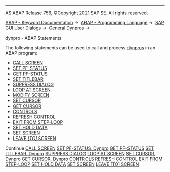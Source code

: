   

* * *

AS ABAP Release 756, ©Copyright 2021 SAP SE. All rights reserved.

[ABAP - Keyword Documentation](https://help.sap.com/doc/abapdocu_756_index_htm/7.56/en-US/abenabap.htm) →  [ABAP - Programming Language](https://help.sap.com/doc/abapdocu_756_index_htm/7.56/en-US/abenabap_reference.htm) →  [SAP GUI User Dialogs](https://help.sap.com/doc/abapdocu_756_index_htm/7.56/en-US/abenabap_screens.htm) →  [General Dynpros](https://help.sap.com/doc/abapdocu_756_index_htm/7.56/en-US/abenabap_dynpros.htm) → 

dynpro - ABAP Statements

The following statements can be used to call and process [dynpros](https://help.sap.com/doc/abapdocu_756_index_htm/7.56/en-US/abendynpro_glosry.htm "Glossary Entry") in an ABAP program:

-   [CALL SCREEN](https://help.sap.com/doc/abapdocu_756_index_htm/7.56/en-US/abapcall_screen.htm)
-   [SET PF-STATUS](https://help.sap.com/doc/abapdocu_756_index_htm/7.56/en-US/abapset_pf-status_dynpro.htm)
-   [GET PF-STATUS](https://help.sap.com/doc/abapdocu_756_index_htm/7.56/en-US/abapget_pf.htm)
-   [SET TITLEBAR](https://help.sap.com/doc/abapdocu_756_index_htm/7.56/en-US/abapset_titlebar_dynpro.htm)
-   [SUPPRESS DIALOG](https://help.sap.com/doc/abapdocu_756_index_htm/7.56/en-US/abapsuppress.htm)
-   [LOOP AT SCREEN](https://help.sap.com/doc/abapdocu_756_index_htm/7.56/en-US/abaploop_at_screen.htm)
-   [MODIFY SCREEN](https://help.sap.com/doc/abapdocu_756_index_htm/7.56/en-US/abapmodify_screen.htm)
-   [SET CURSOR](https://help.sap.com/doc/abapdocu_756_index_htm/7.56/en-US/abapset_cursor_dynpro.htm)
-   [GET CURSOR](https://help.sap.com/doc/abapdocu_756_index_htm/7.56/en-US/abapget_cursor_dynpro.htm)
-   [CONTROLS](https://help.sap.com/doc/abapdocu_756_index_htm/7.56/en-US/abapcontrols.htm)
-   [REFRESH CONTROL](https://help.sap.com/doc/abapdocu_756_index_htm/7.56/en-US/abaprefresh_control.htm)
-   [EXIT FROM STEP-LOOP](https://help.sap.com/doc/abapdocu_756_index_htm/7.56/en-US/abapexit_step-loop.htm)
-   [SET HOLD DATA](https://help.sap.com/doc/abapdocu_756_index_htm/7.56/en-US/abapset_hold_data.htm)
-   [SET SCREEN](https://help.sap.com/doc/abapdocu_756_index_htm/7.56/en-US/abapset_screen.htm)
-   [LEAVE *\[*TO*\]* SCREEN](https://help.sap.com/doc/abapdocu_756_index_htm/7.56/en-US/abapleave_screen.htm)

Continue
[CALL SCREEN](https://help.sap.com/doc/abapdocu_756_index_htm/7.56/en-US/abapcall_screen.htm)
[SET PF-STATUS, Dynpro](https://help.sap.com/doc/abapdocu_756_index_htm/7.56/en-US/abapset_pf-status_dynpro.htm)
[GET PF-STATUS](https://help.sap.com/doc/abapdocu_756_index_htm/7.56/en-US/abapget_pf.htm)
[SET TITLEBAR, Dynpro](https://help.sap.com/doc/abapdocu_756_index_htm/7.56/en-US/abapset_titlebar_dynpro.htm)
[SUPPRESS DIALOG](https://help.sap.com/doc/abapdocu_756_index_htm/7.56/en-US/abapsuppress.htm)
[LOOP AT SCREEN](https://help.sap.com/doc/abapdocu_756_index_htm/7.56/en-US/abaploop_at_screen.htm)
[SET CURSOR, Dynpro](https://help.sap.com/doc/abapdocu_756_index_htm/7.56/en-US/abapset_cursor_dynpro.htm)
[GET CURSOR, Dynpro](https://help.sap.com/doc/abapdocu_756_index_htm/7.56/en-US/abapget_cursor_dynpro.htm)
[CONTROLS](https://help.sap.com/doc/abapdocu_756_index_htm/7.56/en-US/abapcontrols.htm)
[REFRESH CONTROL](https://help.sap.com/doc/abapdocu_756_index_htm/7.56/en-US/abaprefresh_control.htm)
[EXIT FROM STEP-LOOP](https://help.sap.com/doc/abapdocu_756_index_htm/7.56/en-US/abapexit_step-loop.htm)
[SET HOLD DATA](https://help.sap.com/doc/abapdocu_756_index_htm/7.56/en-US/abapset_hold_data.htm)
[SET SCREEN](https://help.sap.com/doc/abapdocu_756_index_htm/7.56/en-US/abapset_screen.htm)
[LEAVE \[TO\] SCREEN](https://help.sap.com/doc/abapdocu_756_index_htm/7.56/en-US/abapleave_screen.htm)